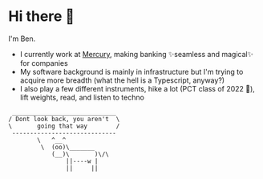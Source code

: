 # Hi there 👋

I'm Ben.

* I currently work at [Mercury](https://mercury.com/), making banking ✨seamless and magical✨ for companies
* My software background is mainly in infrastructure but I'm trying to acquire more breadth (what the hell is a Typescript, anyway?)
* I also play a few different instruments, hike a lot (PCT class of 2022 🌱), lift weights, read, and listen to techno

```
 _____________________________
/ Dont look back, you aren't  \
\       going that way        /
 -----------------------------
        \   ^__^
         \  (oo)\_______
            (__)\       )\/\
                ||----w |
                ||     ||
```
